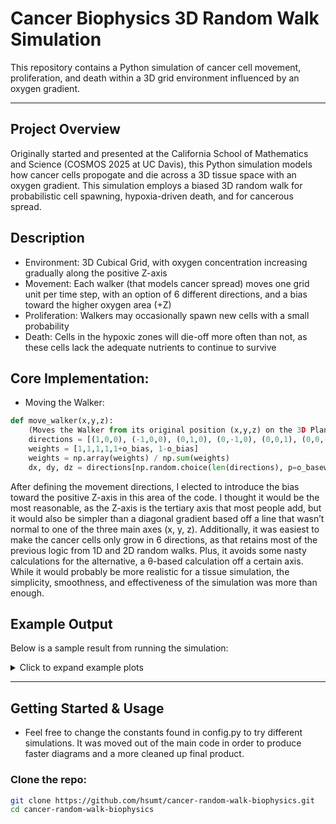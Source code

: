 # Cancer Biophysics 3D Random Walk Simulation

This repository contains a Python simulation of cancer cell movement, proliferation, and death within a 3D grid environment influenced by an oxygen gradient.

---

## Project Overview
Originally started and presented at the California School of Mathematics and Science (COSMOS 2025 at UC Davis), this Python simulation models how cancer cells propogate and die across a 3D tissue space with an oxygen gradient. This simulation employs a biased 3D random walk for probabilistic cell spawning, hypoxia-driven death, and for cancerous spread.

## Description
- Environment: 3D Cubical Grid, with oxygen concentration increasing gradually along the positive Z-axis
- Movement: Each walker (that models cancer spread) moves one grid unit per time step, with an option of 6 different directions, and a bias toward the higher oxygen area (+Z)
- Proliferation: Walkers may occasionally spawn new cells with a small probability
- Death: Cells in the hypoxic zones will die-off more often than not, as these cells lack the adequate nutrients to continue to survive

## Core Implementation:
- Moving the Walker:
```python
def move_walker(x,y,z):
	(Moves the Walker from its original position (x,y,z) on the 3D Plane)
	directions = [(1,0,0), (-1,0,0), (0,1,0), (0,-1,0), (0,0,1), (0,0,-1)]
	weights = [1,1,1,1,1+o_bias, 1-o_bias]
	weights = np.array(weights) / np.sum(weights)
	dx, dy, dz = directions[np.random.choice(len(directions), p=o_basew)]
```
After defining the movement directions, I elected to introduce the bias toward the positive Z-axis in this area of the code. I thought it would be the most reasonable, as the Z-axis is the tertiary axis that most people add, but it would also be simpler than a diagonal gradient based off a line that wasn’t normal to one of the three main axes (x, y, z).
Additionally, it was easiest to make the cancer cells only grow in 6 directions, as that retains most of the previous logic from 1D and 2D random walks. Plus, it avoids some nasty calculations for the alternative, a θ-based calculation off a certain axis.  While it would probably be more realistic for a tissue simulation, the simplicity, smoothness, and effectiveness of the simulation was more than enough.


##  Example Output  
Below is a sample result from running the simulation:

<details>
  <summary>Click to expand example plots</summary>

  <img width="1920" height="1440" alt="image" src="https://github.com/user-attachments/assets/5db68757-9055-49b3-b3ca-7f1131c5dfa7" />
  <img width="1920" height="1440" alt="image" src="https://github.com/user-attachments/assets/49f3d0c7-3f38-4644-80dc-c5f9e28a6771" /> 
  <img width="1920" height="1440" alt="image" src="https://github.com/user-attachments/assets/0e12020e-b85b-41ea-a1e9-fe2282117ba1" />
  <img width="1920" height="1440" alt="image" src="https://github.com/user-attachments/assets/4938a671-26dc-4dc4-a6a1-dbc615d11a88" /> 

</details>

---

##  Getting Started & Usage
- Feel free to change the constants found in config.py to try different simulations. It was moved out of the main code in order to produce faster diagrams and a more cleaned up final product.
###  Clone the repo:
```bash
git clone https://github.com/hsumt/cancer-random-walk-biophysics.git
cd cancer-random-walk-biophysics
